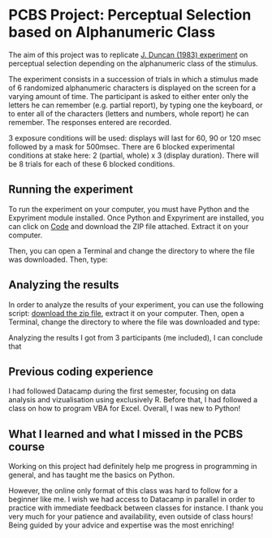 # PCBS Project: Perceptual Selection based on Alphanumeric Class

The aim of this project was to replicate [J. Duncan (1983) experiment](https://link.springer.com/article/10.3758/BF03202935) on perceptual selection depending on the alphanumeric class of the stimulus. 


The experiment consists in a succession of trials in which a stimulus made of 6 randomized alphanumeric characters is displayed on the screen for a varying amount of time. The participant is asked to either enter only the letters he can remember (e.g. partial report), by typing one the keyboard, or to enter all of the characters (letters and numbers, whole report) he can remember. The responses entered are recorded. 



3 exposure conditions will be used: displays will last for 60, 90 or 120 msec followed by a mask for 500msec. 
There are 6 blocked experimental conditions at stake here: 2 (partial, whole) x 3 (display duration). There will be 8 trials for each of these 6 blocked conditions.

## Running the experiment

To run the experiment on your computer, you must have Python and the Expyriment module installed. 
Once Python and Expyriment are installed, you can click on [Code](https://github.com/alextvk/pcbs-project-perceptual-selection/blob/main/perceptual-selection-duncan-AT.py) and download the ZIP file attached. Extract it on your computer. 

Then, you can open a Terminal and change the directory to where the file was downloaded. 
Then, type: 
<python perceptual-selection-duncan-AT.py>  


## Analyzing the results
In order to analyze the results of your experiment, you can use the following script: [download the zip file](https://github.com/alextvk/pcbs-project-perceptual-selection/blob/main/result-analysis.py), extract it on your computer. Then, open a Terminal, change the directory to where the file was downloaded and type: 
<python result-analysis.py>

Analyzing the results I got from 3 participants (me included), I can conclude that

## Previous coding experience
I had followed Datacamp during the first semester, focusing on data analysis and vizualisation using exclusively R. Before that, I had followed a class on how to program VBA for Excel. 
Overall, I was new to Python!

## What I learned and what I missed in the PCBS course
Working on this project had definitely help me progress in programming in general, and has taught me the basics on Python. 

However, the online only format of this class was hard to follow for a beginner like me. I wish we had access to Datacamp in parallel in order to practice with immediate feedback between classes for instance. I thank you very much for your patience and availability, even outside of class hours! Being guided by your advice and expertise was the most enriching! 

